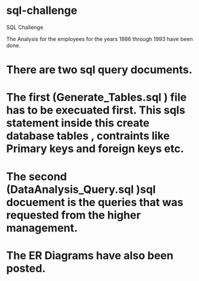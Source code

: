 # sql-challenge
SQL Challenge


The Analysis for the employees for the years 1986 through 1993 have been done.

# There are two sql query documents. 

  # The first (Generate_Tables.sql ) file  has to be execuated first. This sqls statement inside this create database tables , contraints like Primary keys and foreign keys etc.

  # The second (DataAnalysis_Query.sql )sql docuement is the queries that was requested from the higher management. 


  # The ER Diagrams have also been posted.